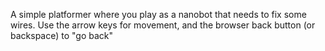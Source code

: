 A simple platformer where you play as a nanobot that needs to fix some wires.
Use the arrow keys for movement, and the browser back button (or backspace) to "go back"